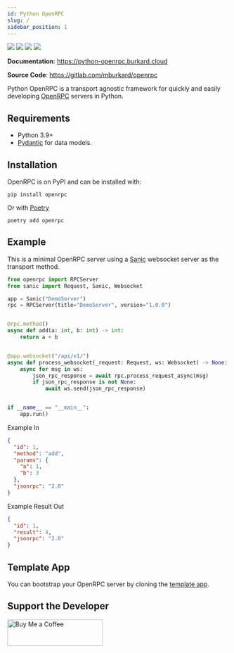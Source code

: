```yaml
---
id: Python OpenRPC
slug: /
sidebar_position: 1
---
```


![](https://img.shields.io/badge/License-MIT-blue.svg)
![](https://img.shields.io/badge/code%20style-black-000000.svg)
![](https://img.shields.io/pypi/v/openrpc.svg)
![](https://img.shields.io/badge/coverage-100%25-success)

**Documentation**: https://python-openrpc.burkard.cloud

**Source Code**: https://gitlab.com/mburkard/openrpc

Python OpenRPC is a transport agnostic framework for quickly and easily
developing [OpenRPC](https://open-rpc.org/) servers in Python.

## Requirements

- Python 3.9+
- [Pydantic](https://docs.pydantic.dev/latest/) for data models.

## Installation

OpenRPC is on PyPI and can be installed with:

```shell
pip install openrpc
```

Or with [Poetry](https://python-poetry.org/)

```shell
poetry add openrpc
```

## Example

This is a minimal OpenRPC server using a [Sanic](https://sanic.dev/en/) websocket server
as the transport method.

```python
from openrpc import RPCServer
from sanic import Request, Sanic, Websocket

app = Sanic("DemoServer")
rpc = RPCServer(title="DemoServer", version="1.0.0")


@rpc.method()
async def add(a: int, b: int) -> int:
    return a + b


@app.websocket("/api/v1/")
async def process_websocket(_request: Request, ws: Websocket) -> None:
    async for msg in ws:
        json_rpc_response = await rpc.process_request_async(msg)
        if json_rpc_response is not None:
            await ws.send(json_rpc_response)


if __name__ == "__main__":
    app.run()
```

Example In

```json
{
  "id": 1,
  "method": "add",
  "params": {
    "a": 1,
    "b": 3
  },
  "jsonrpc": "2.0"
}
```

Example Result Out

```json
{
  "id": 1,
  "result": 4,
  "jsonrpc": "2.0"
}
```

## Template App

You can bootstrap your OpenRPC server by cloning the
[template app](https://gitlab.com/mburkard/openrpc-app-template).

## Support the Developer

<a href="https://www.buymeacoffee.com/mburkard" target="_blank">
  <img src="https://cdn.buymeacoffee.com/buttons/v2/default-blue.png" alt="Buy Me a Coffee"
       width="217"
       height="60"/>
</a>

